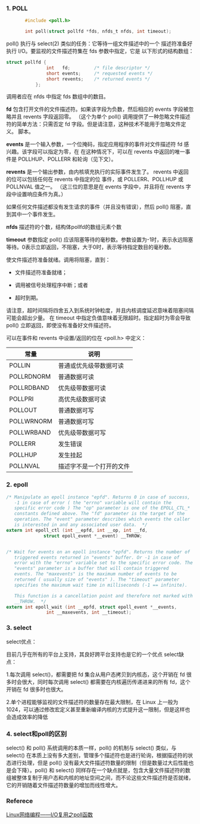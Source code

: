 ### 1. POLL

```c
       #include <poll.h>

       int poll(struct pollfd *fds, nfds_t nfds, int timeout);
```

poll() 执行与 select(2) 类似的任务：它等待一组文件描述中的一个
描述符准备好执行 I/O。要监视的文件描述符集在 fds 参数中指定，它是
以下形式的结构数组：
```c
struct pollfd {
               int   fd;         /* file descriptor */
               short events;     /* requested events */
               short revents;    /* returned events */
           };

```

调用者应在 nfds 中指定 fds 数组中的数目。

**fd**
包含打开文件的文件描述符。如果该字段为负数，然后相应的 events 字段被忽略并且 revents 字段返回零。
（这个为单个 poll() 调用提供了一种忽略文件描述符的简单方法：只需否定 fd 字段。但是请注意，这种技术不能用于忽略文件定义。
脚本。

**events**
是一个输入参数，一个位掩码，指定应用程序的事件对文件描述符 fd 感兴趣。该字段可以指定为零，在
在这种情况下，可以在 revents 中返回的唯一事件是 POLLHUP、POLLERR 和轮询（见下文）。

**revents**
是一个输出参数，由内核填充执行的实际事件发生了。 revents 中返回的位可以包括任何在 revents 中指定的位
事件，或 POLLERR、POLLHUP 或 POLLNVAL 值之一。 （这三位的意思是在 events 字段中，并且将在 revents 字段中设置响应条件为真。）

如果任何文件描述都没有发生请求的事件（并且没有错误），然后 poll() 阻塞，直到其中一个事件发生。

**nfds**
描述符的个数，结构体pollfd的数组元素个数

**timeout**
参数指定 poll() 应该阻塞等待的毫秒数。参数设置为-1时，表示永远阻塞等待。0表示立即返回，不阻塞，大于0时，表示等待指定数目的毫秒数。

使文件描述符准备就绪。调用将阻塞，直到：

* 文件描述符准备就绪；

* 调用被信号处理程序中断；或者

* 超时到期。

请注意，超时间隔将四舍五入到系统时钟粒度，并且内核调度延迟意味着阻塞间隔可能会超出少量。
在 timeout 中指定负值意味着无限超时。指定超时为零会导致 poll() 立即返回，即使没有准备好文件描述符。

可以在事件和 revents 中设置/返回的位在 <poll.h> 中定义：


|常量 | 说明|
|----- |---|
POLLIN |普通或优先级带数据可读
POLLRDNORM |普通数据可读
POLLRDBAND| 优先级带数据可读
POLLPRI |高优先级数据可读
POLLOUT| 普通数据可写
POLLWRNORM| 普通数据可写
POLLWRBAND| 优先级带数据可写
POLLERR |发生错误
POLLHUP |发生挂起
POLLNVAL| 描述字不是一个打开的文件

### 2. epoll

```c
/* Manipulate an epoll instance "epfd". Returns 0 in case of success,
   -1 in case of error ( the "errno" variable will contain the
   specific error code ) The "op" parameter is one of the EPOLL_CTL_*
   constants defined above. The "fd" parameter is the target of the
   operation. The "event" parameter describes which events the caller
   is interested in and any associated user data.  */
extern int epoll_ctl (int __epfd, int __op, int __fd,
		      struct epoll_event *__event) __THROW;


/* Wait for events on an epoll instance "epfd". Returns the number of
   triggered events returned in "events" buffer. Or -1 in case of
   error with the "errno" variable set to the specific error code. The
   "events" parameter is a buffer that will contain triggered
   events. The "maxevents" is the maximum number of events to be
   returned ( usually size of "events" ). The "timeout" parameter
   specifies the maximum wait time in milliseconds (-1 == infinite).

   This function is a cancellation point and therefore not marked with
   __THROW.  */
extern int epoll_wait (int __epfd, struct epoll_event *__events,
		       int __maxevents, int __timeout);
```

### 3. select

select优点：

目前几乎在所有的平台上支持，其良好跨平台支持也是它的一个优点
select缺点：

1.每次调用 select()，都需要把 fd 集合从用户态拷贝到内核态，这个开销在 fd 很多时会很大，同时每次调用 select() 都需要在内核遍历传递进来的所有 fd，这个开销在 fd 很多时也很大。

2.单个进程能够监视的文件描述符的数量存在最大限制，在 Linux 上一般为 1024，可以通过修改宏定义甚至重新编译内核的方式提升这一限制，但是这样也会造成效率的降低

### 4. select和poll的区别

select() 和 poll() 系统调用的本质一样，poll() 的机制与 select() 类似，与 select() 在本质上没有多大差别，管理多个描述符也是进行轮询，根据描述符的状态进行处理，但是 poll() 没有最大文件描述符数量的限制（但是数量过大后性能也是会下降）。poll() 和 select() 同样存在一个缺点就是，包含大量文件描述符的数组被整体复制于用户态和内核的地址空间之间，而不论这些文件描述符是否就绪，它的开销随着文件描述符数量的增加而线性增大。


### Referece
[Linux网络编程——I/O复用之poll函数](https://blog.csdn.net/lianghe_work/article/details/46534029)